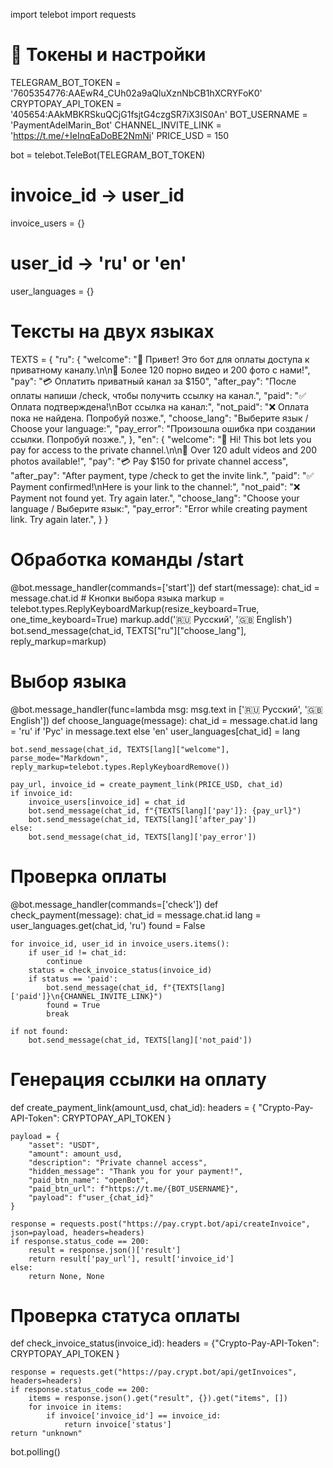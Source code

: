 import telebot
import requests

# 🔐 Токены и настройки
TELEGRAM_BOT_TOKEN = '7605354776:AAEwR4_CUh02a9aQluXznNbCB1hXCRYFoK0'
CRYPTOPAY_API_TOKEN = '405654:AAkMBKRSkuQCjG1fsjtG4czgSR7iX3IS0An'
BOT_USERNAME = 'PaymentAdelMarin_Bot'
CHANNEL_INVITE_LINK = 'https://t.me/+IeInqEaDoBE2NmNi'
PRICE_USD = 150

bot = telebot.TeleBot(TELEGRAM_BOT_TOKEN)

# invoice_id -> user_id
invoice_users = {}
# user_id -> 'ru' or 'en'
user_languages = {}

# Тексты на двух языках
TEXTS = {
    "ru": {
        "welcome": "👋 Привет! Это бот для оплаты доступа к приватному каналу.\n\n🔞 Более 120 порно видео и 200 фото с нами!",
        "pay": "💳 Оплатить приватный канал за $150",
        "after_pay": "После оплаты напиши /check, чтобы получить ссылку на канал.",
        "paid": "✅ Оплата подтверждена!\nВот ссылка на канал:",
        "not_paid": "❌ Оплата пока не найдена. Попробуй позже.",
        "choose_lang": "Выберите язык / Choose your language:",
        "pay_error": "Произошла ошибка при создании ссылки. Попробуй позже.",
    },
    "en": {
        "welcome": "👋 Hi! This bot lets you pay for access to the private channel.\n\n🔞 Over 120 adult videos and 200 photos available!",
        "pay": "💳 Pay $150 for private channel access",
        "after_pay": "After payment, type /check to get the invite link.",
        "paid": "✅ Payment confirmed!\nHere is your link to the channel:",
        "not_paid": "❌ Payment not found yet. Try again later.",
        "choose_lang": "Choose your language / Выберите язык:",
        "pay_error": "Error while creating payment link. Try again later.",
    }
}

# Обработка команды /start
@bot.message_handler(commands=['start'])
def start(message):
    chat_id = message.chat.id
    # Кнопки выбора языка
    markup = telebot.types.ReplyKeyboardMarkup(resize_keyboard=True, one_time_keyboard=True)
    markup.add('🇷🇺 Русский', '🇬🇧 English')
    bot.send_message(chat_id, TEXTS["ru"]["choose_lang"], reply_markup=markup)

# Выбор языка
@bot.message_handler(func=lambda msg: msg.text in ['🇷🇺 Русский', '🇬🇧 English'])
def choose_language(message):
    chat_id = message.chat.id
    lang = 'ru' if 'Рус' in message.text else 'en'
    user_languages[chat_id] = lang

    bot.send_message(chat_id, TEXTS[lang]["welcome"], parse_mode="Markdown", reply_markup=telebot.types.ReplyKeyboardRemove())

    pay_url, invoice_id = create_payment_link(PRICE_USD, chat_id)
    if invoice_id:
        invoice_users[invoice_id] = chat_id
        bot.send_message(chat_id, f"{TEXTS[lang]['pay']}: {pay_url}")
        bot.send_message(chat_id, TEXTS[lang]['after_pay'])
    else:
        bot.send_message(chat_id, TEXTS[lang]['pay_error'])

# Проверка оплаты
@bot.message_handler(commands=['check'])
def check_payment(message):
    chat_id = message.chat.id
    lang = user_languages.get(chat_id, 'ru')
    found = False

    for invoice_id, user_id in invoice_users.items():
        if user_id != chat_id:
            continue
        status = check_invoice_status(invoice_id)
        if status == 'paid':
            bot.send_message(chat_id, f"{TEXTS[lang]['paid']}\n{CHANNEL_INVITE_LINK}")
            found = True
            break

    if not found:
        bot.send_message(chat_id, TEXTS[lang]['not_paid'])

# Генерация ссылки на оплату
def create_payment_link(amount_usd, chat_id):
    headers = {
        "Crypto-Pay-API-Token": CRYPTOPAY_API_TOKEN
    }

    payload = {
        "asset": "USDT",
        "amount": amount_usd,
        "description": "Private channel access",
        "hidden_message": "Thank you for your payment!",
        "paid_btn_name": "openBot",
        "paid_btn_url": f"https://t.me/{BOT_USERNAME}",
        "payload": f"user_{chat_id}"
    }

    response = requests.post("https://pay.crypt.bot/api/createInvoice", json=payload, headers=headers)
    if response.status_code == 200:
        result = response.json()['result']
        return result['pay_url'], result['invoice_id']
    else:
        return None, None

# Проверка статуса оплаты
def check_invoice_status(invoice_id):
    headers = {"Crypto-Pay-API-Token": CRYPTOPAY_API_TOKEN
    }

    response = requests.get("https://pay.crypt.bot/api/getInvoices", headers=headers)
    if response.status_code == 200:
        items = response.json().get("result", {}).get("items", [])
        for invoice in items:
            if invoice['invoice_id'] == invoice_id:
                return invoice['status']
    return "unknown"

bot.polling()
